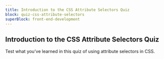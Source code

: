 ```yaml
---
title: Introduction to the CSS Attribute Selectors Quiz
block: quiz-css-attribute-selectors
superBlock: front-end-development
---
```


## Introduction to the CSS Attribute Selectors Quiz

Test what you've learned in this quiz of using attribute selectors in CSS.
